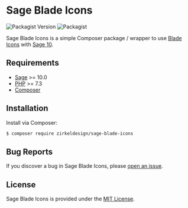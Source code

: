 # Sage Blade Icons

![Packagist Version](https://img.shields.io/packagist/v/zirkeldesign/sage-blade-icons.svg?style=flat-square)
![Packagist](https://img.shields.io/packagist/dt/zirkeldesign/sage-blade-icons.svg?style=flat-square)

Sage Blade Icons is a simple Composer package / wrapper to use [Blade Icons](https://github.com/blade-ui-kit/blade-icons) with [Sage 10](https://github.com/roots/sage).

## Requirements

- [Sage](https://github.com/roots/sage) >= 10.0
- [PHP](https://secure.php.net/manual/en/install.php) >= 7.3
- [Composer](https://getcomposer.org/download/)

## Installation

Install via Composer:

```bash
$ composer require zirkeldesign/sage-blade-icons
```

## Bug Reports

If you discover a bug in Sage Blade Icons, please [open an issue](https://github.com/zirkeldesign/sage-blade-icons/issues).

## License

Sage Blade Icons is provided under the [MIT License](https://github.com/zirkeldesign/sage-blade-icons/blob/master/LICENSE.md).
